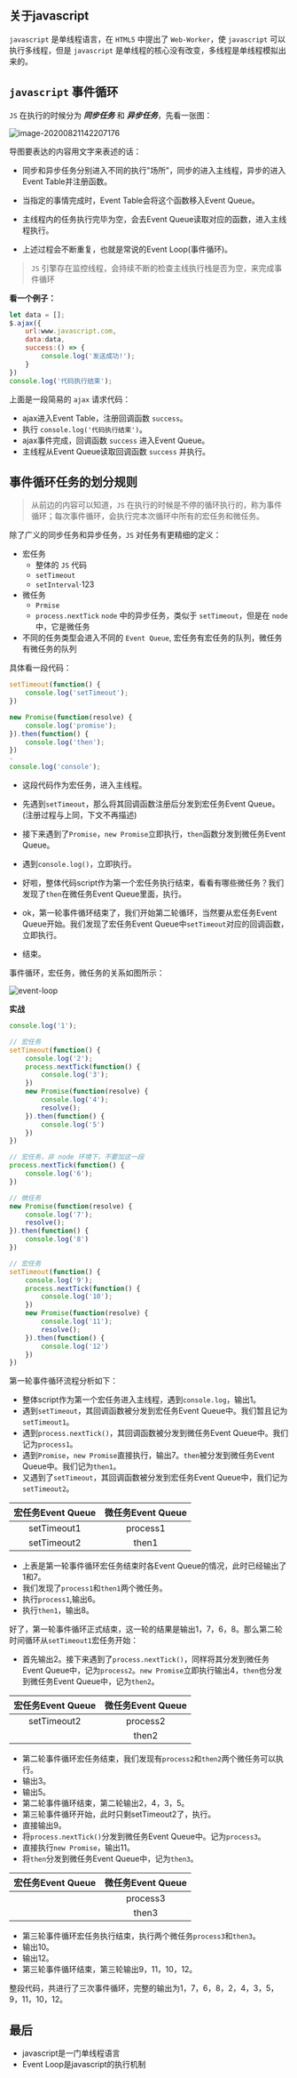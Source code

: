 ## 关于javascript

`javascript` 是单线程语言，在 `HTML5` 中提出了 `Web-Worker`，使 `javascript` 可以执行多线程，但是 `javascript` 是单线程的核心没有改变，多线程是单线程模拟出来的。

##  `javascript` 事件循环

`JS` 在执行的时候分为 ***同步任务*** 和 ***异步任务***，先看一张图：

![image-20200821142207176](./imgs/image-20200821142207176.png)



导图要表达的内容用文字来表述的话：

- 同步和异步任务分别进入不同的执行"场所"，同步的进入主线程，异步的进入Event Table并注册函数。

- 当指定的事情完成时，Event Table会将这个函数移入Event Queue。

- 主线程内的任务执行完毕为空，会去Event Queue读取对应的函数，进入主线程执行。

- 上述过程会不断重复，也就是常说的Event Loop(事件循环)。

> `JS` 引擎存在监控线程，会持续不断的检查主线执行栈是否为空，来完成事件循环

**看一个例子：**

```js
let data = [];
$.ajax({
    url:www.javascript.com,
    data:data,
    success:() => {
        console.log('发送成功!');
    }
})
console.log('代码执行结束');
```

上面是一段简易的 `ajax` 请求代码：

- ajax进入Event Table，注册回调函数 `success`。
- 执行 `console.log('代码执行结束')`。
- ajax事件完成，回调函数 `success` 进入Event Queue。
- 主线程从Event Queue读取回调函数 `success` 并执行。

## 事件循环任务的划分规则

> 从前边的内容可以知道，`JS` 在执行的时候是不停的循环执行的，称为事件循环；每次事件循环，会执行完本次循环中所有的宏任务和微任务。

除了广义的同步任务和异步任务，`JS` 对任务有更精细的定义：

- 宏任务
  - 整体的 `JS` 代码
  - `setTimeout`
  - `setInterval`·123
- 微任务
  - `Prmise`
  - `process.nextTick` `node` 中的异步任务，类似于 `setTimeout`，但是在 `node` 中，它是微任务
- 不同的任务类型会进入不同的 `Event Queue`,  宏任务有宏任务的队列，微任务有微任务的队列

具体看一段代码：

```js
setTimeout(function() {
    console.log('setTimeout');
})

new Promise(function(resolve) {
    console.log('promise');
}).then(function() {
    console.log('then');
})
- 
console.log('console');
```

- 这段代码作为宏任务，进入主线程。

- 先遇到`setTimeout`，那么将其回调函数注册后分发到宏任务Event Queue。(注册过程与上同，下文不再描述)

- 接下来遇到了`Promise`，`new Promise`立即执行，`then`函数分发到微任务Event Queue。

- 遇到`console.log()`，立即执行。

- 好啦，整体代码script作为第一个宏任务执行结束，看看有哪些微任务？我们发现了`then`在微任务Event Queue里面，执行。

- ok，第一轮事件循环结束了，我们开始第二轮循环，当然要从宏任务Event Queue开始。我们发现了宏任务Event Queue中`setTimeout`对应的回调函数，立即执行。

- 结束。

事件循环，宏任务，微任务的关系如图所示：

![event-loop](F:\blog\imgs\event-loop.png)

**实战**

```js
console.log('1');

// 宏任务
setTimeout(function() {
    console.log('2');
    process.nextTick(function() {
        console.log('3');
    })
    new Promise(function(resolve) {
        console.log('4');
        resolve();
    }).then(function() {
        console.log('5')
    })
})

// 宏任务，非 node 环境下，不要加这一段
process.nextTick(function() {
    console.log('6');
})

// 微任务
new Promise(function(resolve) {
    console.log('7');
    resolve();
}).then(function() {
    console.log('8')
})

// 宏任务
setTimeout(function() {
    console.log('9');
    process.nextTick(function() {
        console.log('10');
    })
    new Promise(function(resolve) {
        console.log('11');
        resolve();
    }).then(function() {
        console.log('12')
    })
})
```

第一轮事件循环流程分析如下：

- 整体script作为第一个宏任务进入主线程，遇到`console.log`，输出1。
- 遇到`setTimeout`，其回调函数被分发到宏任务Event Queue中。我们暂且记为`setTimeout1`。
- 遇到`process.nextTick()`，其回调函数被分发到微任务Event Queue中。我们记为`process1`。
- 遇到`Promise`，`new Promise`直接执行，输出7。`then`被分发到微任务Event Queue中。我们记为`then1`。
- 又遇到了`setTimeout`，其回调函数被分发到宏任务Event Queue中，我们记为`setTimeout2`。

| 宏任务Event Queue | 微任务Event Queue |
| :---------------: | :---------------: |
|    setTimeout1    |     process1      |
|    setTimeout2    |       then1       |

- 上表是第一轮事件循环宏任务结束时各Event Queue的情况，此时已经输出了1和7。
- 我们发现了`process1`和`then1`两个微任务。
- 执行`process1`,输出6。
- 执行`then1`，输出8。

好了，第一轮事件循环正式结束，这一轮的结果是输出1，7，6，8。那么第二轮时间循环从`setTimeout1`宏任务开始：

- 首先输出2。接下来遇到了`process.nextTick()`，同样将其分发到微任务Event Queue中，记为`process2`。`new Promise`立即执行输出4，`then`也分发到微任务Event Queue中，记为`then2`。

| 宏任务Event Queue | 微任务Event Queue |
| :---------------: | :---------------: |
|    setTimeout2    |     process2      |
|                   |       then2       |

- 第二轮事件循环宏任务结束，我们发现有`process2`和`then2`两个微任务可以执行。
- 输出3。
- 输出5。
- 第二轮事件循环结束，第二轮输出2，4，3，5。
- 第三轮事件循环开始，此时只剩setTimeout2了，执行。
- 直接输出9。
- 将`process.nextTick()`分发到微任务Event Queue中。记为`process3`。
- 直接执行`new Promise`，输出11。
- 将`then`分发到微任务Event Queue中，记为`then3`。

| 宏任务Event Queue | 微任务Event Queue |
| :---------------: | :---------------: |
|                   |     process3      |
|                   |       then3       |

- 第三轮事件循环宏任务执行结束，执行两个微任务`process3`和`then3`。
- 输出10。
- 输出12。
- 第三轮事件循环结束，第三轮输出9，11，10，12。

整段代码，共进行了三次事件循环，完整的输出为1，7，6，8，2，4，3，5，9，11，10，12。

## 最后

- javascript是一门单线程语言
- Event Loop是javascript的执行机制